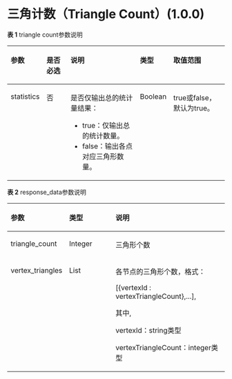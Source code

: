 # 三角计数（Triangle Count）\(1.0.0\)<a name="ges_03_0095"></a>

**表 1**  triangle count参数说明

<a name="table111144815198"></a>
<table><thead align="left"><tr id="row19456482196"><th class="cellrowborder" valign="top" width="13.87138713871387%" id="mcps1.2.6.1.1"><p id="p1645348181915"><a name="p1645348181915"></a><a name="p1645348181915"></a>参数</p>
</th>
<th class="cellrowborder" valign="top" width="12.04120412041204%" id="mcps1.2.6.1.2"><p id="p8451948181914"><a name="p8451948181914"></a><a name="p8451948181914"></a>是否必选</p>
</th>
<th class="cellrowborder" valign="top" width="34.49344934493449%" id="mcps1.2.6.1.3"><p id="p1145154851915"><a name="p1145154851915"></a><a name="p1145154851915"></a>说明</p>
</th>
<th class="cellrowborder" valign="top" width="12.04120412041204%" id="mcps1.2.6.1.4"><p id="p64564810191"><a name="p64564810191"></a><a name="p64564810191"></a>类型</p>
</th>
<th class="cellrowborder" valign="top" width="27.552755275527556%" id="mcps1.2.6.1.5"><p id="p54564851917"><a name="p54564851917"></a><a name="p54564851917"></a>取值范围</p>
</th>
</tr>
</thead>
<tbody><tr id="row1845248201910"><td class="cellrowborder" valign="top" width="13.87138713871387%" headers="mcps1.2.6.1.1 "><p id="p1345194801912"><a name="p1345194801912"></a><a name="p1345194801912"></a>statistics</p>
</td>
<td class="cellrowborder" valign="top" width="12.04120412041204%" headers="mcps1.2.6.1.2 "><p id="p11457486199"><a name="p11457486199"></a><a name="p11457486199"></a>否</p>
</td>
<td class="cellrowborder" valign="top" width="34.49344934493449%" headers="mcps1.2.6.1.3 "><p id="p345748111917"><a name="p345748111917"></a><a name="p345748111917"></a>是否仅输出总的统计量结果：</p>
<a name="ul1383201512204"></a><a name="ul1383201512204"></a><ul id="ul1383201512204"><li>true：仅输出总的统计数量。</li><li>false：输出各点对应三角形数量。</li></ul>
</td>
<td class="cellrowborder" valign="top" width="12.04120412041204%" headers="mcps1.2.6.1.4 "><p id="p04514483198"><a name="p04514483198"></a><a name="p04514483198"></a>Boolean</p>
</td>
<td class="cellrowborder" valign="top" width="27.552755275527556%" headers="mcps1.2.6.1.5 "><p id="p045184816199"><a name="p045184816199"></a><a name="p045184816199"></a>true或false，默认为true。</p>
</td>
</tr>
</tbody>
</table>

**表 2**  response\_data参数说明

<a name="table1094413119474"></a>
<table><thead align="left"><tr id="row169447312472"><th class="cellrowborder" valign="top" width="20.69%" id="mcps1.2.4.1.1"><p id="p10944153154715"><a name="p10944153154715"></a><a name="p10944153154715"></a>参数</p>
</th>
<th class="cellrowborder" valign="top" width="23.79%" id="mcps1.2.4.1.2"><p id="p10944531134719"><a name="p10944531134719"></a><a name="p10944531134719"></a>类型</p>
</th>
<th class="cellrowborder" valign="top" width="55.52%" id="mcps1.2.4.1.3"><p id="p109447317478"><a name="p109447317478"></a><a name="p109447317478"></a>说明</p>
</th>
</tr>
</thead>
<tbody><tr id="row11559174543719"><td class="cellrowborder" valign="top" width="20.69%" headers="mcps1.2.4.1.1 "><p id="p1155916459378"><a name="p1155916459378"></a><a name="p1155916459378"></a>triangle_count</p>
</td>
<td class="cellrowborder" valign="top" width="23.79%" headers="mcps1.2.4.1.2 "><p id="p555944543714"><a name="p555944543714"></a><a name="p555944543714"></a>Integer</p>
</td>
<td class="cellrowborder" valign="top" width="55.52%" headers="mcps1.2.4.1.3 "><p id="p05591458371"><a name="p05591458371"></a><a name="p05591458371"></a>三角形个数</p>
</td>
</tr>
<tr id="row2051122720229"><td class="cellrowborder" valign="top" width="20.69%" headers="mcps1.2.4.1.1 "><p id="p034212166375"><a name="p034212166375"></a><a name="p034212166375"></a>vertex_triangles</p>
</td>
<td class="cellrowborder" valign="top" width="23.79%" headers="mcps1.2.4.1.2 "><p id="p63428161375"><a name="p63428161375"></a><a name="p63428161375"></a>List</p>
</td>
<td class="cellrowborder" valign="top" width="55.52%" headers="mcps1.2.4.1.3 "><p id="p193421716103717"><a name="p193421716103717"></a><a name="p193421716103717"></a>各节点的三角形个数，格式：</p>
<p id="p2034214164372"><a name="p2034214164372"></a><a name="p2034214164372"></a>[{vertexId : vertexTriangleCount},...],</p>
<p id="p1034271615372"><a name="p1034271615372"></a><a name="p1034271615372"></a>其中,</p>
<p id="p834251603719"><a name="p834251603719"></a><a name="p834251603719"></a>vertexId：string类型</p>
<p id="p133421816113710"><a name="p133421816113710"></a><a name="p133421816113710"></a>vertexTriangleCount：integer类型</p>
</td>
</tr>
</tbody>
</table>

